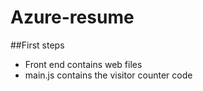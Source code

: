 # Azure-resume

##First steps
- Front end contains web files
- main.js contains the visitor counter code

